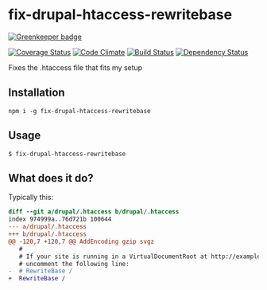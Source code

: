 # fix-drupal-htaccess-rewritebase

[![Greenkeeper badge](https://badges.greenkeeper.io/eiriksm/fix-drupal-htaccess-rewritebase.svg)](https://greenkeeper.io/)

[![Coverage Status](https://coveralls.io/repos/eiriksm/fix-drupal-htaccess-rewritebase/badge.svg?branch=master)](https://coveralls.io/r/eiriksm/fix-drupal-htaccess-rewritebase?branch=master)
[![Code Climate](https://codeclimate.com/github/eiriksm/fix-drupal-htaccess-rewritebase/badges/gpa.svg)](https://codeclimate.com/github/eiriksm/fix-drupal-htaccess-rewritebase)
[![Build Status](https://travis-ci.org/eiriksm/fix-drupal-htaccess-rewritebase.svg?branch=master)](https://travis-ci.org/eiriksm/fix-drupal-htaccess-rewritebase)
[![Dependency Status](https://david-dm.org/eiriksm/fix-drupal-htaccess-rewritebase.svg)](https://david-dm.org/eiriksm/fix-drupal-htaccess-rewritebase)

Fixes the .htaccess file that fits my setup

## Installation

`npm i -g fix-drupal-htaccess-rewritebase`

## Usage

`$ fix-drupal-htaccess-rewritebase`

## What does it do?

Typically this:
```diff
diff --git a/drupal/.htaccess b/drupal/.htaccess
index 974999a..76d721b 100644
--- a/drupal/.htaccess
+++ b/drupal/.htaccess
@@ -120,7 +120,7 @@ AddEncoding gzip svgz
   #
   # If your site is running in a VirtualDocumentRoot at http://example.com/,
   # uncomment the following line:
-  # RewriteBase /
+  RewriteBase /
```
